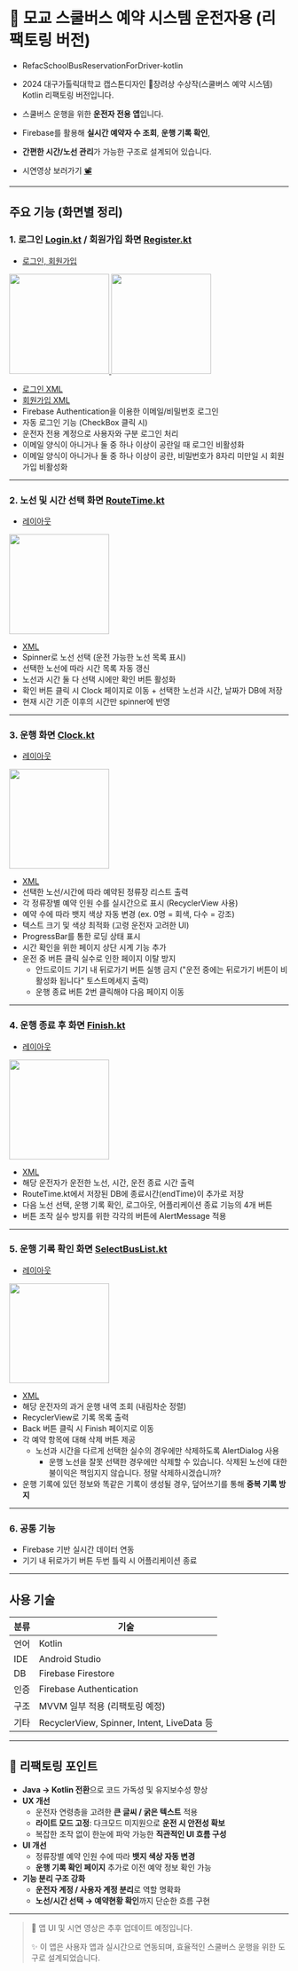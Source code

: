 # 🚌 모교 스쿨버스 예약 시스템 운전자용 (리팩토링 버전)

- RefacSchoolBusReservationForDriver-kotlin
- 2024 대구가톨릭대학교 캡스톤디자인 🥉장려상 수상작(스쿨버스 예약 시스템) Kotlin 리팩토링 버전입니다. 

- 스쿨버스 운행을 위한 **운전자 전용 앱**입니다.  
- Firebase를 활용해 **실시간 예약자 수 조회**, **운행 기록 확인**,  
- **간편한 시간/노선 관리**가 가능한 구조로 설계되어 있습니다.
- 시연영상 보러가기 [📽️](https://youtube.com/shorts/iBq0nHXdfOc?feature=share)

---

## 주요 기능 (화면별 정리)

### 1. 로그인 [Login.kt](app/src/main/java/com/example/refac_driverapp/Login.kt) / 회원가입 화면 [Register.kt](app/src/main/java/com/example/refac_driverapp/Register.kt)
- [로그인, 회원가입](https://github.com/wonna-0830/login)
<a href="https://github.com/wonna-0830/login">
  <img src="images/login.jpg" width="180">
  <img src="images/register.jpg" width="180">
</a>

- [로그인 XML](app/src/main/res/layout/activity_login.xml)
- [회원가입 XML](app/src/main/res/layout/activity_register.xml)
- Firebase Authentication을 이용한 이메일/비밀번호 로그인
- 자동 로그인 기능 (CheckBox 클릭 시)
- 운전자 전용 계정으로 사용자와 구분 로그인 처리
- 이메일 양식이 아니거나 둘 중 하나 이상이 공란일 때 로그인 비활성화
- 이메일 양식이 아니거나 둘 중 하나 이상이 공란, 비밀번호가 8자리 미만일 시 회원가입 비활성화

---

### 2. 노선 및 시간 선택 화면 [RouteTime.kt](app/src/main/java/com/example/refac_driverapp/RouteTime.kt)
- [레이아웃](https://github.com/wonna-0830/routetime)
<a href="https://github.com/wonna-0830/routetime">
  <img src="images/routetime.jpg" width="180">
</a>

- [XML](app/src/main/res/layout/activity_route_time.xml)
- Spinner로 노선 선택 (운전 가능한 노선 목록 표시)
- 선택한 노선에 따라 시간 목록 자동 갱신
- 노선과 시간 둘 다 선택 시에만 확인 버튼 활성화
- 확인 버튼 클릭 시 Clock 페이지로 이동 + 선택한 노선과 시간, 날짜가 DB에 저장
- 현재 시간 기준 이후의 시간만 spinner에 반영

---

### 3. 운행 화면 [Clock.kt](app/src/main/java/com/example/refac_driverapp/Clock.kt)
- [레이아웃](https://github.com/wonna-0830/clock)
<a href="https://github.com/wonna-0830/clock">
  <img src="images/clock.jpg" width="180">
</a>

- [XML](app/src/main/res/layout/activity_clock.xml)
- 선택한 노선/시간에 따라 예약된 정류장 리스트 출력
- 각 정류장별 예약 인원 수를 실시간으로 표시 (RecyclerView 사용)
- 예약 수에 따라 뱃지 색상 자동 변경 (ex. 0명 = 회색, 다수 = 강조)
- 텍스트 크기 및 색상 최적화 (고령 운전자 고려한 UI)
- ProgressBar를 통한 로딩 상태 표시
- 시간 확인을 위한 페이지 상단 시계 기능 추가
- 운전 중 버튼 클릭 실수로 인한 페이지 이탈 방지
  - 안드로이드 기기 내 뒤로가기 버튼 실행 금지 ("운전 중에는 뒤로가기 버튼이 비활성화 됩니다" 토스트메세지 출력)
  - 운행 종료 버튼 2번 클릭해야 다음 페이지 이동

---

### 4. 운행 종료 후 화면 [Finish.kt](app/src/main/java/com/example/refac_driverapp/Finish.kt)
- [레이아웃](https://github.com/wonna-0830/finish)
<a href="https://github.com/wonna-0830/finish">
  <img src="images/finish.jpg" width="180">
</a>

- [XML](app/src/main/res/layout/activity_finish.xml)
- 해당 운전자가 운전한 노선, 시간, 운전 종료 시간 출력
- RouteTime.kt에서 저장된 DB에 종료시간(endTime)이 추가로 저장
- 다음 노선 선택, 운행 기록 확인, 로그아웃, 어플리케이션 종료 기능의 4개 버튼
- 버튼 조작 실수 방지를 위한 각각의 버튼에 AlertMessage 적용

---

### 5. 운행 기록 확인 화면 [SelectBusList.kt](app/src/main/java/com/example/refac_driverapp/SelectBusList.kt)
- [레이아웃](https://github.com/wonna-0830/selectbuslist)
<a href="https://github.com/wonna-0830/selectbuslist">
  <img src="images/selectbuslist.jpg" width="180">
</a>

- [XML](app/src/main/res/layout/activity_selectbuslist.xml)
- 해당 운전자의 과거 운행 내역 조회 (내림차순 정렬)
- RecyclerView로 기록 목록 출력
- Back 버튼 클릭 시 Finish 페이지로 이동
- 각 예약 항목에 대해 삭제 버튼 제공
  - 노선과 시간을 다르게 선택한 실수의 경우에만 삭제하도록 AlertDialog 사용
    - 운행 노선을 잘못 선택한 경우에만 삭제할 수 있습니다. 삭제된 노선에 대한 불이익은 책임지지 않습니다. 정말 삭제하시겠습니까?
- 운행 기록에 있던 정보와 똑같은 기록이 생성될 경우, 덮어쓰기를 통해 **중복 기록 방지**

---

### 6. 공통 기능
- Firebase 기반 실시간 데이터 연동
- 기기 내 뒤로가기 버튼 두번 틀릭 시 어플리케이션 종료

---

## 사용 기술

| 분류 | 기술 |
|------|------|
| 언어 | Kotlin |
| IDE | Android Studio |
| DB  | Firebase Firestore |
| 인증 | Firebase Authentication |
| 구조 | MVVM 일부 적용 (리팩토링 예정) |
| 기타 | RecyclerView, Spinner, Intent, LiveData 등 |

---

## 🔄 리팩토링 포인트
- **Java → Kotlin 전환**으로 코드 가독성 및 유지보수성 향상
- **UX 개선**
  - 운전자 연령층을 고려한 **큰 글씨 / 굵은 텍스트** 적용
  - **라이트 모드 고정**: 다크모드 미지원으로 **운전 시 안전성 확보**
  - 복잡한 조작 없이 한눈에 파악 가능한 **직관적인 UI 흐름 구성**
- **UI 개선**
  - 정류장별 예약 인원 수에 따라 **뱃지 색상 자동 변경**
  - **운행 기록 확인 페이지** 추가로 이전 예약 정보 확인 가능
- **기능 분리 구조 강화**
  - **운전자 계정 / 사용자 계정 분리**로 역할 명확화
  - **노선/시간 선택 → 예약현황 확인**까지 단순한 흐름 구현

---

> 📌 앱 UI 및 시연 영상은 추후 업데이트 예정입니다.
>  
> ✨ 이 앱은 사용자 앱과 실시간으로 연동되며, 효율적인 스쿨버스 운행을 위한 도구로 설계되었습니다.
